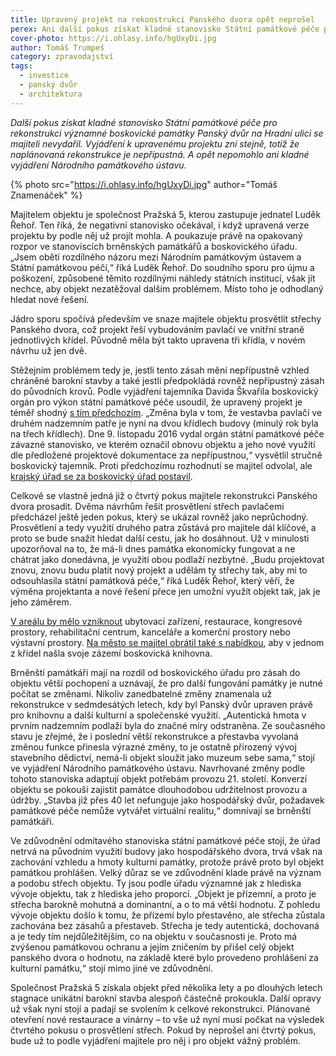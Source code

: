 ```yaml
---
title: Upravený projekt na rekonstrukci Panského dvora opět neprošel
perex: Ani další pokus získat kladné stanovisko Státní památkové péče pro rekonstrukci významné boskovické památky Panský dvůr na Hradní ulici se majiteli nevydařil.
cover-photo: https://i.ohlasy.info/hgUxyDi.jpg
author: Tomáš Trumpeš
category: zpravodajství
tags:
  - investice
  - panský dvůr
  - architektura
---
```


*Další pokus získat kladné stanovisko Státní památkové péče pro rekonstrukci významné boskovické památky Panský dvůr na Hradní ulici se majiteli nevydařil. Vyjádření k upravenému projektu zní stejně, totiž že naplánovaná rekonstrukce je nepřípustná. A opět nepomohlo ani kladné vyjádření Národního památkového ústavu.*

{% photo src="https://i.ohlasy.info/hgUxyDi.jpg" author="Tomáš Znamenáček" %}

Majitelem objektu je společnost Pražská 5, kterou zastupuje jednatel Luděk Řehoř. Ten říká, že negativní stanovisko očekával, i když upravená verze projektu by podle něj už projít mohla. A poukazuje právě na opakovaný rozpor ve stanoviscích brněnských památkářů a boskovického úřadu. „Jsem obětí rozdílného názoru mezi Národním památkovým ústavem a Státní památkovou péčí,“ říká Luděk Řehoř. Do soudního sporu pro újmu a poškození, způsobené těmito rozdílnými náhledy státních institucí, však jít nechce, aby objekt nezatěžoval dalším problémem. Místo toho je odhodlaný hledat nové řešení.

Jádro sporu spočívá především ve snaze majitele objektu prosvětlit střechy Panského dvora, což projekt řeší vybudováním pavlačí ve vnitřní straně jednotlivých křídel. Původně měla být takto upravena tři křídla, v novém návrhu už jen dvě.

Stěžejním problémem tedy je, jestli tento zásah mění nepřípustně vzhled chráněné barokní stavby a také jestli předpokládá rovněž nepřípustný zásah do původních krovů. Podle vyjádření tajemníka Davida Škvařila boskovický orgán pro výkon státní památkové péče usoudil, že upravený projekt je téměř shodný [s tím předchozím](http://www.ohlasy.info/clanky/2015/07/pansky-dvur-bez-razitka.html). „Změna byla v tom, že vestavba pavlačí ve druhém nadzemním patře  je nyní na dvou křídlech budovy (minulý rok byla na třech křídlech). Dne 9. listopadu 2016 vydal orgán státní památkové péče závazné stanovisko, ve kterém označil obnovu objektu a jeho nové využití dle předložené projektové dokumentace za nepřípustnou,“ vysvětlil stručně boskovický tajemník. Proti předchozímu rozhodnutí se majitel odvolal, ale [krajský úřad se za boskovický úřad postavil](http://www.ohlasy.info/clanky/2015/11/pansky-dvur.html).

Celkově se vlastně jedná již o čtvrtý pokus majitele rekonstrukci Panského dvora prosadit. Dvěma návrhům řešit prosvětlení střech pavlačemi předcházel ještě jeden pokus, který se ukázal rovněž jako neprůchodný. Prosvětlení a tedy využití druhého patra zůstává pro majitele dál klíčové, a proto se bude snažit hledat další cestu, jak ho dosáhnout. Už v minulosti upozorňoval na to, že má-li dnes památka ekonomicky fungovat a ne chátrat jako donedávna, je využití obou podlaží nezbytné. „Budu projektovat znovu, znovu budu platit nový projekt a udělám ty střechy tak, aby mi to odsouhlasila státní památková péče,“ říká Luděk Řehoř, který věří, že výměna projektanta a nové řešení přece jen umožní využít objekt tak, jak je jeho záměrem.

[V areálu by mělo vzniknout](http://www.ohlasy.info/clanky/2015/03/rekonstrukce-panskeho-dvora.html) ubytovací zařízení, restaurace, kongresové prostory, rehabilitační centrum, kanceláře a komerční prostory nebo výstavní prostory. [Na město se majitel obrátil také s nabídkou](http://www.ohlasy.info/clanky/2016/06/rozhovor-rehor.html), aby v jednom z křídel našla svoje zázemí boskovická knihovna.

Brněnští památkáři mají na rozdíl od boskovického úřadu pro zásah do objektu větší pochopení a uznávají, že pro další fungování památky je nutné počítat se změnami. Nikoliv zanedbatelné změny znamenala už rekonstrukce v sedmdesátých letech, kdy byl Panský dvůr upraven právě pro knihovnu a další kulturní a společenské využití. „Autentická hmota v prvním nadzemním podlaží byla do značné míry odstraněna. Ze současného stavu je zřejmé, že i poslední větší rekonstrukce a přestavba vyvolaná změnou funkce přinesla výrazné změny, to je ostatně přirozený vývoj stavebního dědictví, nemá-li objekt sloužit jako muzeum sebe sama,“ stojí ve vyjádření Národního památkového ústavu. Navrhované změny podle tohoto stanoviska adaptují objekt potřebám provozu 21. století. Konverzí objektu se pokouší zajistit památce dlouhodobou udržitelnost provozu a údržby. „Stavba již přes 40 let nefunguje jako hospodářský dvůr, požadavek památkové péče nemůže vytvářet virtuální realitu,“ domnívají se brněnští památkáři.

Ve zdůvodnění odmítavého stanoviska státní památkové péče stojí, že úřad netrvá na původním využití budovy jako hospodářského dvora, trvá  však na zachování vzhledu a hmoty kulturní památky, protože právě proto byl objekt památkou prohlášen. Velký důraz se ve zdůvodnění klade právě na význam a podobu střech objektu. Ty jsou podle úřadu významné jak z hlediska vývoje objektu, tak z hlediska jeho proporcí. „Objekt je přízemní, a proto je střecha barokně mohutná a dominantní, a o to má větší hodnotu. Z pohledu vývoje objektu došlo k tomu, že přízemí bylo přestavěno, ale střecha zůstala zachována bez zásahů a přestaveb.  Střecha je tedy autentická, dochovaná a je tedy tím nejdůležitějším, co na objektu v současnosti je. Proto má zvýšenou památkovou ochranu a jejím zničením by přišel celý objekt panského dvora o  hodnotu, na základě které bylo provedeno prohlášení za kulturní památku,“ stojí mimo jiné ve zdůvodnění.

Společnost Pražská 5 získala objekt před několika lety a po dlouhých letech stagnace unikátní barokní stavba alespoň částečně prokoukla. Další opravy už však nyní stojí a padají se svolením k celkové rekonstrukci. Plánované otevření nové restaurace a vinárny – to vše už nyní musí počkat na výsledek čtvrtého pokusu o prosvětlení střech. Pokud by neprošel ani čtvrtý pokus, bude už to podle vyjádření majitele pro něj i pro objekt vážný problém.
